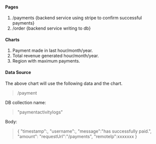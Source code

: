 #### Pages

1. /payments {backend service using stripe to confirm successful payments}
2. /order   {backend service writing to db}

#### Charts

1. Payment made in last hour/month/year.
2. Total revenue generated hour/month/year.
3. Region with maximum payments.


#### Data Source

The above chart will use the following data and the chart.
> /payment

DB collection name: 
> "paymentactivitylogs"

Body:
> {
> "timestamp":<ISO format>,
> "username":<username>,
> "message":"<username>has successfully paid.",
> "amount":<totalcostpaid>
> "requestUrl":"/payments",
> "remoteIp":xxxxxxx
> }

